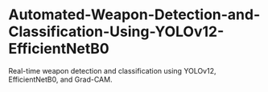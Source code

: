 # Automated-Weapon-Detection-and-Classification-Using-YOLOv12-EfficientNetB0
Real-time weapon detection and classification using YOLOv12, EfficientNetB0, and Grad-CAM.
